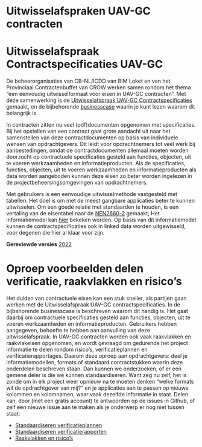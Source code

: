 # Uitwisselafspraken UAV-GC contracten

# Uitwisselafspraak Contractspecificaties UAV-GC

De beheerorganisaties van CB-NL/ICDD van BIM Loket en van het Provinciaal Contractenbuffet van CROW werken samen rondom het thema “een eenvoudig uitwisselformaat voor eisen in UAV-GC contracten”. Met deze samenwerking is de [Uitwisselafspraak UAV-GC Contractspecificaties](https://bimloket.github.io/contractspecificaties) gemaakt, en de bijbehorende [businesscase](https://www.bimloket.nl/documents/Businesscase_contract_als_data.pdf) waarin je kunt lezen waarom dit belangrijk is. 

In contracten zitten nu veel (pdf)documenten opgenomen met specificaties. Bij het opstellen van een contract gaat grote aandacht uit naar het samenstellen van deze contractdocumenten op basis van individuele wensen van opdrachtgevers. Dit leidt voor opdrachtnemers tot veel werk bij aanbestedingen, omdat de contractdocumenten allemaal moeten worden doorzocht op contractuele specificaties gesteld aan functies, objecten, uit te voeren werkzaamheden en informatieproducten. Als de specificaties, functies, objecten, uit te voeren werkzaamheden en informatieproducten als data worden aangeboden kunnen deze eisen zo beter worden ingelezen in de projectbeheersingsomgevingen van opdrachtnemers.

Met gebruikers is een eenvoudige uitwisselmethode vastgesteld met tabellen. Het doel is om met de meest gangbare applicaties beter te kunnen uitwisselen. Om een goede relatie met standaarden te houden, is een vertaling van de eisentabel naar de [NEN2660-2](https://www.nen.nl/nen-2660-2-2022-nl-291667) gemaakt; Het informatiemodel kan [hier](https://bimloket.github.io/ld-viewer/contractspecificaties/#/view) bekeken worden. Op basis van dit informatiemodel kunnen de contractspecificaties ook in linked data worden uitgewisseld, voor degenen die hier al klaar voor zijn.


**Gereviewde versies**
[2022](https://bimloket.github.io/contractspecificaties/v/contractspecificaties@CR-20220815/)

# Oproep voorbeelden delen verificatie, raakvlakken en risico’s

Het duiden van contractuele eisen kan een stuk sneller, als partijen gaan werken met de Uitwisselafspraak UAV-GC contractspecificaties. In de bijbehorende businesscase is beschreven waarom dit handig is. Het gaat daarbij om contractuele specificaties gesteld aan functies, objecten, uit te voeren werkzaamheden en informatieproducten. Gebruikers hebben aangegeven, behoefte te hebben aan aanvulling van deze uitwisselafspraak. In UAV-GC contracten worden ook vaak raakvlakken en raakvlakeisen opgenomen, en wordt gevraagd om gedurende het project informatie te delen rondom risico’s, verificatieplannen en verificatierapportages. Daarom deze oproep aan opdrachtgevers: deel je informatiemodellen, formats of standaard contractstukken waarin deze onderdelen beschreven staan. Dan kunnen we onderzoeken, of er een gemene deler is die we kunnen standaardiseren. Want zeg nu zelf, het is zonde om in elk project weer opnieuw na te moeten denken “welke formats wil de opdrachtgever van mij?” en je applicaties aan te passen op nieuwe kolommen en kolomnamen, waar vaak dezelfde informatie in staat. Delen kan, door (met een gratis account) te antwoorden op de issues in Github, of zelf een nieuwe issue aan te maken als je onderwerp er nog niet tussen staat:

*	[Standaardiseren verificatieplannen](https://github.com/bimloket/contractspecificaties/issues/77/)
*	[Standaardiseren verificatierapporten](https://github.com/bimloket/contractspecificaties/issues/62)
*	[Raakvlakken en risico’s](https://github.com/bimloket/contractspecificaties/issues/55)



